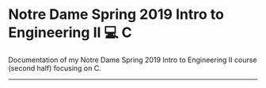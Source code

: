 # Notre Dame Spring 2019 Intro to Engineering II :computer: C

Documentation of my Notre Dame Spring 2019 Intro to Engineering II course (second half) focusing on C.

---
